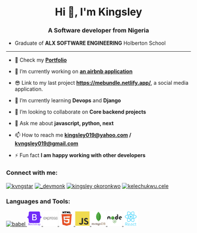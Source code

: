 <h1 align="center">Hi 👋, I'm Kingsley</h1>
<h3 align="center">A Software developer from Nigeria</h3>

<p align="left"> <a href="https://twitter.com/_devmonk" target="blank"></a> </p>

-  Graduate of **ALX SOFTWARE ENGINEERING** Holberton School
------------------------------------------------------------------------------------------

- 🔭 Check my <a href="https://devmonky.netlify.app/" target="blank">**Portfolio**</a>
- 🔭 I’m currently working on <a href="#" target="blank">**an airbnb application**</a>
- 😎 Link to my last project **https://mebundle.netlify.app/**, a social media application.

- 🌱 I’m currently learning **Devops** and **Django**

- 👯 I’m looking to collaborate on **Core backend projects**

- 💬 Ask me about **javascript, python, next**

- 📫 How to reach me **kingsley019@yahoo.com / kvngsley019@gmail.com**

- ⚡ Fun fact **I am happy working with other developers**

<h3 align="left">Connect with me:</h3>
<p align="left">
<a href="https://codepen.io/kvngstar" target="blank"><img align="center" src="https://raw.githubusercontent.com/rahuldkjain/github-profile-readme-generator/master/src/images/icons/Social/codepen.svg" alt="kvngstar" height="30" width="40" /></a>
<a href="https://twitter.com/_devmonk" target="blank"><img align="center" src="https://raw.githubusercontent.com/rahuldkjain/github-profile-readme-generator/master/src/images/icons/Social/twitter.svg" alt="_devmonk" height="30" width="40" /></a>
<a href="https://www.linkedin.com/in/kingsley-okoronkwo-3256b5245" target="blank"><img align="center" src="https://raw.githubusercontent.com/rahuldkjain/github-profile-readme-generator/master/src/images/icons/Social/linked-in-alt.svg" alt="kingsley okoronkwo" height="30" width="40" /></a>
<a href="https://fb.com/kelechukwu.cele" target="blank"><img align="center" src="https://raw.githubusercontent.com/rahuldkjain/github-profile-readme-generator/master/src/images/icons/Social/facebook.svg" alt="kelechukwu.cele" height="30" width="40" /></a>
</p>

<h3 align="left">Languages and Tools:</h3>
<p align="left"> <a href="https://babeljs.io/" target="_blank" rel="noreferrer"> <img src="https://www.vectorlogo.zone/logos/babeljs/babeljs-icon.svg" alt="babel" width="40" height="40"/> </a> <a href="https://getbootstrap.com" target="_blank" rel="noreferrer"> <img src="https://raw.githubusercontent.com/devicons/devicon/master/icons/bootstrap/bootstrap-plain-wordmark.svg" alt="bootstrap" width="40" height="40"/> </a> <a href="https://expressjs.com" target="_blank" rel="noreferrer"> <img src="https://raw.githubusercontent.com/devicons/devicon/master/icons/express/express-original-wordmark.svg" alt="express" width="40" height="40"/> </a> <a href="https://www.w3.org/html/" target="_blank" rel="noreferrer"> <img src="https://raw.githubusercontent.com/devicons/devicon/master/icons/html5/html5-original-wordmark.svg" alt="html5" width="40" height="40"/> </a> <a href="https://developer.mozilla.org/en-US/docs/Web/JavaScript" target="_blank" rel="noreferrer"> <img src="https://raw.githubusercontent.com/devicons/devicon/master/icons/javascript/javascript-original.svg" alt="javascript" width="40" height="40"/> </a> <a href="https://www.mongodb.com/" target="_blank" rel="noreferrer"> <img src="https://raw.githubusercontent.com/devicons/devicon/master/icons/mongodb/mongodb-original-wordmark.svg" alt="mongodb" width="40" height="40"/> </a> <a href="https://nodejs.org" target="_blank" rel="noreferrer"> <img src="https://raw.githubusercontent.com/devicons/devicon/master/icons/nodejs/nodejs-original-wordmark.svg" alt="nodejs" width="40" height="40"/> </a> <a href="https://reactjs.org/" target="_blank" rel="noreferrer"> <img src="https://raw.githubusercontent.com/devicons/devicon/master/icons/react/react-original-wordmark.svg" alt="react" width="40" height="40"/> </a> </p>


